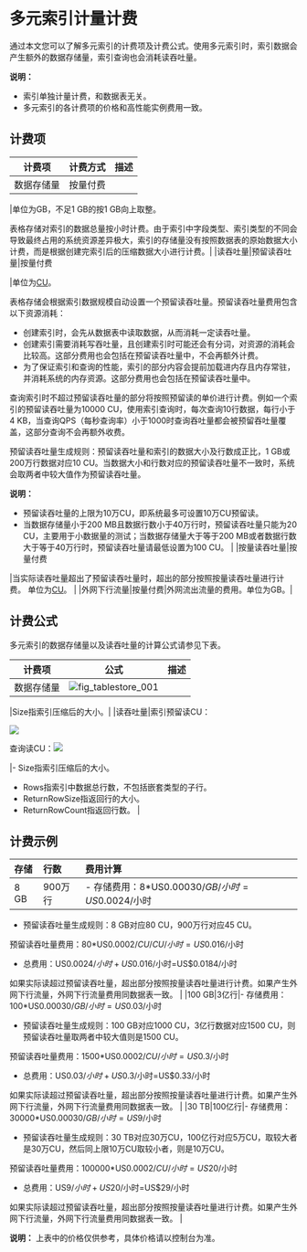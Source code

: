 # 多元索引计量计费

通过本文您可以了解多元索引的计费项及计费公式。使用多元索引时，索引数据会产生额外的数据存储量，索引查询也会消耗读吞吐量。

**说明：**

-   索引单独计量计费，和数据表无关。
-   多元索引的各计费项的价格和高性能实例费用一致。

## 计费项

|计费项|计费方式|描述|
|---|----|--|
|数据存储量|按量付费

|单位为GB，不足1 GB的按1 GB向上取整。

表格存储对索引的数据总量按小时计费。由于索引中字段类型、索引类型的不同会导致最终占用的系统资源差异极大，索引的存储量没有按照数据表的原始数据大小计费，而是根据创建完索引后的压缩数据大小进行计费。|
|读吞吐量|预留读吞吐量|按量付费

|单位为[CU](/intl.zh-CN/功能介绍/基础概念/读写吞吐量.md)。

表格存储会根据索引数据规模自动设置一个预留读吞吐量。预留读吞吐量费用包含以下资源消耗：

-   创建索引时，会先从数据表中读取数据，从而消耗一定读吞吐量。
-   创建索引需要消耗写吞吐量，且创建索引时可能还会有分词，对资源的消耗会比较高。这部分费用也会包括在预留读吞吐量中，不会再额外计费。
-   为了保证索引和查询的性能，索引的部分内容会提前加载进内存且内存常驻，并消耗系统的内存资源。这部分费用也会包括在预留读吞吐量中。

查询索引时不超过预留读吞吐量的部分将按照预留读的单价进行计费。例如一个索引的预留读吞吐量为10000 CU，使用索引查询时，每次查询10行数据，每行小于4 KB，当查询QPS（每秒查询率）小于1000时查询吞吐量都会被预留吞吐量覆盖，这部分查询不会再额外收费。

预留读吞吐量生成规则：预留读吞吐量和索引的数据大小及行数成正比，1 GB或200万行数据对应10 CU。当数据大小和行数对应的预留读吞吐量不一致时，系统会取两者中较大值作为预留读吞吐量。

**说明：**

-   预留读吞吐量的上限为10万CU，即系统最多可设置10万CU预留读。
-   当数据存储量小于200 MB且数据行数小于40万行时，预留读吞吐量只能为20 CU，主要用于小数据量的测试；当数据存储量大于等于200 MB或者数据行数大于等于40万行时，预留读吞吐量请最低设置为100 CU。 |
|按量读吞吐量|按量付费

|当实际读吞吐量超出了预留读吞吐量时，超出的部分按照按量读吞吐量进行计费。 单位为[CU](/intl.zh-CN/功能介绍/基础概念/读写吞吐量.md)。 |
|外网下行流量|按量付费|外网流出流量的费用。单位为GB。|

## 计费公式

多元索引的数据存储量以及读吞吐量的计算公式请参见下表。

|计费项|公式|描述|
|---|--|--|
|数据存储量|![fig_tablestore_001](https://static-aliyun-doc.oss-accelerate.aliyuncs.com/assets/img/zh-CN/5247958951/p100045.jpg)

|Size指索引压缩后的大小。|
|读吞吐量|索引预留读CU：

![](https://static-aliyun-doc.oss-accelerate.aliyuncs.com/assets/img/zh-CN/6247958951/p50895.png)

查询读CU：![](https://static-aliyun-doc.oss-accelerate.aliyuncs.com/assets/img/zh-CN/6247958951/p37292.png)

|-   Size指索引压缩后的大小。
-   Rows指索引中数据总行数，不包括嵌套类型的子行。
-   ReturnRowSize指返回行的大小。
-   ReturnRowCount指返回行数。 |

## 计费示例

|存储|行数|费用计算|
|:-|:-|:---|
|8 GB|900万行|-   存储费用：8\*US$0.00030/GB/小时=US$0.0024/小时
-   预留读吞吐量生成规则：8 GB对应80 CU，900万行对应45 CU。

预留读吞吐量费用：80\*US$0.0002/CU/CU/小时=US$0.016/小时

-   总费用：US$0.0024/小时+US$0.016/小时=US$0.0184/小时

如果实际读超过预留读吞吐量，超出部分按照按量读吞吐量进行计费。如果产生外网下行流量，外网下行流量费用同数据表一致。 |
|100 GB|3亿行|-   存储费用：100\*US$0.00030/GB/小时=US$0.03/小时
-   预留读吞吐量生成规则：100 GB对应1000 CU，3亿行数据对应1500 CU，则预留读吞吐量取两者中较大值则是1500 CU。

预留读吞吐量费用：1500\*US$0.0002/CU/小时=US$0.3/小时

-   总费用：US$0.03/小时+US$0.3/小时=US$0.33/小时

如果实际读超过预留读吞吐量，超出部分按照按量读吞吐量进行计费。如果产生外网下行流量，外网下行流量费用同数据表一致。 |
|30 TB|100亿行|-   存储费用：30000\*US$0.00030/GB/小时=US$9/小时
-   预留读吞吐量生成规则：30 TB对应30万CU，100亿行对应5万CU，取较大者是30万CU，然后同上限10万CU取较小者，则是10万CU。

预留读吞吐量费用：100000\*US$0.0002/CU/小时=US$20/小时

-   总费用：US$9/小时+US$20/小时=US$29/小时

如果实际读超过预留读吞吐量，超出部分按照按量读吞吐量进行计费。如果产生外网下行流量，外网下行流量费用同数据表一致。 |

**说明：** 上表中的价格仅供参考，具体价格请以控制台为准。

